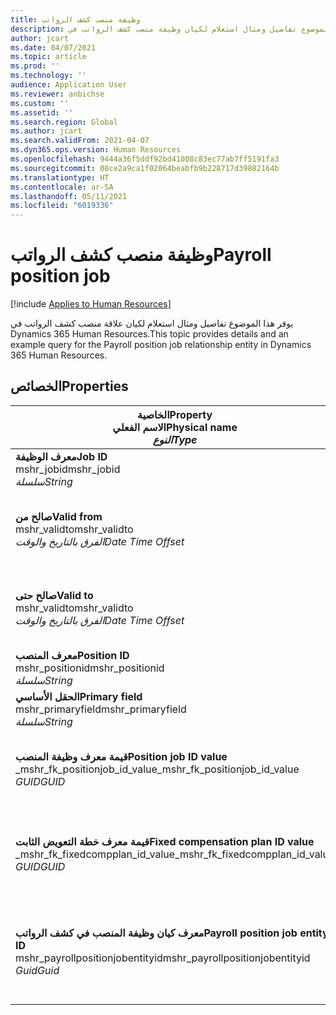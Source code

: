 ```yaml
---
title: وظيفة منصب كشف الرواتب
description: يوفر هذا الموضوع تفاصيل ومثال استعلام لكيان وظيفة منصب كشف الرواتب في Dynamics 365 Human Resources.
author: jcart
ms.date: 04/07/2021
ms.topic: article
ms.prod: ''
ms.technology: ''
audience: Application User
ms.reviewer: anbichse
ms.custom: ''
ms.assetid: ''
ms.search.region: Global
ms.author: jcart
ms.search.validFrom: 2021-04-07
ms.dyn365.ops.version: Human Resources
ms.openlocfilehash: 9444a36f5ddf92bd41008c83ec77ab7ff5191fa3
ms.sourcegitcommit: 08ce2a9ca1f02064beabfb9b228717d39882164b
ms.translationtype: HT
ms.contentlocale: ar-SA
ms.lasthandoff: 05/11/2021
ms.locfileid: "6019336"
---
```

# <a name="payroll-position-job"></a><span data-ttu-id="c2fdb-103">وظيفة منصب كشف الرواتب</span><span class="sxs-lookup"><span data-stu-id="c2fdb-103">Payroll position job</span></span>

[!include [Applies to Human Resources](../includes/applies-to-hr.md)]

<span data-ttu-id="c2fdb-104">يوفر هذا الموضوع تفاصيل ومثال استعلام لكيان علاقة منصب كشف الرواتب في Dynamics 365 Human Resources.</span><span class="sxs-lookup"><span data-stu-id="c2fdb-104">This topic provides details and an example query for the Payroll position job relationship entity in Dynamics 365 Human Resources.</span></span>

## <a name="properties"></a><span data-ttu-id="c2fdb-105">الخصائص</span><span class="sxs-lookup"><span data-stu-id="c2fdb-105">Properties</span></span>

| <span data-ttu-id="c2fdb-106">الخاصية</span><span class="sxs-lookup"><span data-stu-id="c2fdb-106">Property</span></span><br><span data-ttu-id="c2fdb-107">**الاسم الفعلي**</span><span class="sxs-lookup"><span data-stu-id="c2fdb-107">**Physical name**</span></span><br><span data-ttu-id="c2fdb-108">**_النوع_**</span><span class="sxs-lookup"><span data-stu-id="c2fdb-108">**_Type_**</span></span> | <span data-ttu-id="c2fdb-109">استخدام</span><span class="sxs-lookup"><span data-stu-id="c2fdb-109">Use</span></span> | <span data-ttu-id="c2fdb-110">الوصف</span><span class="sxs-lookup"><span data-stu-id="c2fdb-110">Description</span></span> |
| --- | --- | --- |
| <span data-ttu-id="c2fdb-111">**معرف الوظيفة**</span><span class="sxs-lookup"><span data-stu-id="c2fdb-111">**Job ID**</span></span><br><span data-ttu-id="c2fdb-112">mshr_jobid</span><span class="sxs-lookup"><span data-stu-id="c2fdb-112">mshr_jobid</span></span><br><span data-ttu-id="c2fdb-113">*سلسلة*</span><span class="sxs-lookup"><span data-stu-id="c2fdb-113">*String*</span></span> | <span data-ttu-id="c2fdb-114">للقراءة فقط</span><span class="sxs-lookup"><span data-stu-id="c2fdb-114">Readp-only</span></span><br><span data-ttu-id="c2fdb-115">مطلوب</span><span class="sxs-lookup"><span data-stu-id="c2fdb-115">Required</span></span> |<span data-ttu-id="c2fdb-116">معرف الوظيفة.</span><span class="sxs-lookup"><span data-stu-id="c2fdb-116">The ID of the job.</span></span> |
| <span data-ttu-id="c2fdb-117">**صالح من**</span><span class="sxs-lookup"><span data-stu-id="c2fdb-117">**Valid from**</span></span><br><span data-ttu-id="c2fdb-118">mshr_validto</span><span class="sxs-lookup"><span data-stu-id="c2fdb-118">mshr_validto</span></span><br><span data-ttu-id="c2fdb-119">*الفرق بالتاريخ والوقت*</span><span class="sxs-lookup"><span data-stu-id="c2fdb-119">*Date Time Offset*</span></span> | <span data-ttu-id="c2fdb-120">للقراءة فقط</span><span class="sxs-lookup"><span data-stu-id="c2fdb-120">Read-only</span></span> <br><span data-ttu-id="c2fdb-121">مطلوب</span><span class="sxs-lookup"><span data-stu-id="c2fdb-121">Required</span></span> | <span data-ttu-id="c2fdb-122">تاريخ بدء صلاحية علاقة المنصب والوظيفة.</span><span class="sxs-lookup"><span data-stu-id="c2fdb-122">Date the postion and job relationship is valid from.</span></span> |
| <span data-ttu-id="c2fdb-123">**صالح حتى**</span><span class="sxs-lookup"><span data-stu-id="c2fdb-123">**Valid to**</span></span><br><span data-ttu-id="c2fdb-124">mshr_validto</span><span class="sxs-lookup"><span data-stu-id="c2fdb-124">mshr_validto</span></span><br><span data-ttu-id="c2fdb-125">*الفرق بالتاريخ والوقت*</span><span class="sxs-lookup"><span data-stu-id="c2fdb-125">*Date Time Offset*</span></span> | <span data-ttu-id="c2fdb-126">للقراءة فقط</span><span class="sxs-lookup"><span data-stu-id="c2fdb-126">Read-only</span></span> <br><span data-ttu-id="c2fdb-127">مطلوب</span><span class="sxs-lookup"><span data-stu-id="c2fdb-127">Required</span></span> | <span data-ttu-id="c2fdb-128">تاريخ انتهاء صلاحية علاقة المنصب والوظيفة.</span><span class="sxs-lookup"><span data-stu-id="c2fdb-128">Date the position and job relationship is valid to.</span></span>  |
| <span data-ttu-id="c2fdb-129">**معرف المنصب**</span><span class="sxs-lookup"><span data-stu-id="c2fdb-129">**Position ID**</span></span><br><span data-ttu-id="c2fdb-130">mshr_positionid</span><span class="sxs-lookup"><span data-stu-id="c2fdb-130">mshr_positionid</span></span><br><span data-ttu-id="c2fdb-131">*سلسلة*</span><span class="sxs-lookup"><span data-stu-id="c2fdb-131">*String*</span></span> | <span data-ttu-id="c2fdb-132">للقراءة فقط</span><span class="sxs-lookup"><span data-stu-id="c2fdb-132">Read-only</span></span><br><span data-ttu-id="c2fdb-133">مطلوب</span><span class="sxs-lookup"><span data-stu-id="c2fdb-133">Required</span></span> | <span data-ttu-id="c2fdb-134">معرف المنصب.</span><span class="sxs-lookup"><span data-stu-id="c2fdb-134">The ID of the position.</span></span> |
| <span data-ttu-id="c2fdb-135">**الحقل الأساسي**</span><span class="sxs-lookup"><span data-stu-id="c2fdb-135">**Primary field**</span></span><br><span data-ttu-id="c2fdb-136">mshr_primaryfield</span><span class="sxs-lookup"><span data-stu-id="c2fdb-136">mshr_primaryfield</span></span><br><span data-ttu-id="c2fdb-137">*سلسلة*</span><span class="sxs-lookup"><span data-stu-id="c2fdb-137">*String*</span></span> | <span data-ttu-id="c2fdb-138">مطلوب</span><span class="sxs-lookup"><span data-stu-id="c2fdb-138">Required</span></span><br><span data-ttu-id="c2fdb-139">النظام منشأ</span><span class="sxs-lookup"><span data-stu-id="c2fdb-139">System generated</span></span> |  |
| <span data-ttu-id="c2fdb-140">**قيمة معرف وظيفة المنصب**</span><span class="sxs-lookup"><span data-stu-id="c2fdb-140">**Position job ID value**</span></span><br><span data-ttu-id="c2fdb-141">_mshr_fk_positionjob_id_value</span><span class="sxs-lookup"><span data-stu-id="c2fdb-141">_mshr_fk_positionjob_id_value</span></span><br><span data-ttu-id="c2fdb-142">*GUID*</span><span class="sxs-lookup"><span data-stu-id="c2fdb-142">*GUID*</span></span> | <span data-ttu-id="c2fdb-143">للقراءة فقط</span><span class="sxs-lookup"><span data-stu-id="c2fdb-143">Read-only</span></span><br><span data-ttu-id="c2fdb-144">مطلوب</span><span class="sxs-lookup"><span data-stu-id="c2fdb-144">Required</span></span><br><span data-ttu-id="c2fdb-145">مفتاح خارجي:mshr_PayrollPositionJobEntity لـ mshr_payrollpositionjobentity</span><span class="sxs-lookup"><span data-stu-id="c2fdb-145">Foreign key:mshr_PayrollPositionJobEntity of the mshr_payrollpositionjobentity</span></span> |<span data-ttu-id="c2fdb-146">معرف الوظيفة المقترنة بالمنصب.</span><span class="sxs-lookup"><span data-stu-id="c2fdb-146">The ID of the job associated with the position.</span></span>|
| <span data-ttu-id="c2fdb-147">**قيمة معرف خطة التعويض الثابت**</span><span class="sxs-lookup"><span data-stu-id="c2fdb-147">**Fixed compensation plan ID value**</span></span><br><span data-ttu-id="c2fdb-148">_mshr_fk_fixedcompplan_id_value</span><span class="sxs-lookup"><span data-stu-id="c2fdb-148">_mshr_fk_fixedcompplan_id_value</span></span><br><span data-ttu-id="c2fdb-149">*GUID*</span><span class="sxs-lookup"><span data-stu-id="c2fdb-149">*GUID*</span></span> | <span data-ttu-id="c2fdb-150">للقراءة فقط</span><span class="sxs-lookup"><span data-stu-id="c2fdb-150">Read-only</span></span><br><span data-ttu-id="c2fdb-151">مطلوب</span><span class="sxs-lookup"><span data-stu-id="c2fdb-151">Required</span></span><br><span data-ttu-id="c2fdb-152">مفتاح خارجي: mshr_FixedCompPlan_id لـ mshr_payrollfixedcompensationplanentity</span><span class="sxs-lookup"><span data-stu-id="c2fdb-152">Foreign key: mshr_FixedCompPlan_id of mshr_payrollfixedcompensationplanentity</span></span>  | <span data-ttu-id="c2fdb-153">معرف خطة التعويض الثابت المقترنة بالمنصب.</span><span class="sxs-lookup"><span data-stu-id="c2fdb-153">The ID of the fixed compensation plan associated with the position.</span></span> |
| <span data-ttu-id="c2fdb-154">**معرف كيان وظيفة المنصب في كشف الرواتب**</span><span class="sxs-lookup"><span data-stu-id="c2fdb-154">**Payroll position job entity ID**</span></span><br><span data-ttu-id="c2fdb-155">mshr_payrollpositionjobentityid</span><span class="sxs-lookup"><span data-stu-id="c2fdb-155">mshr_payrollpositionjobentityid</span></span><br><span data-ttu-id="c2fdb-156">*Guid*</span><span class="sxs-lookup"><span data-stu-id="c2fdb-156">*Guid*</span></span> | <span data-ttu-id="c2fdb-157">مطلوب</span><span class="sxs-lookup"><span data-stu-id="c2fdb-157">Required</span></span><br><span data-ttu-id="c2fdb-158">منشأ بواسطة النظام.</span><span class="sxs-lookup"><span data-stu-id="c2fdb-158">System generated.</span></span> | <span data-ttu-id="c2fdb-159">قيمة معرف GUID منشأ بواسطة النظام لتعريف الوظيفة بشكل فريد.</span><span class="sxs-lookup"><span data-stu-id="c2fdb-159">A system-generated GUID value to uniquely identify the job.</span></span>  |

